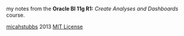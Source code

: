 my notes from the **Oracle BI 11g R1:** *Create Analyses and Dashboards* course.

[micahstubbs](https://github.com/micahstubbs) 2013 [MIT License](http://opensource.org/licenses/MIT)